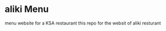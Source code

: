 <h1> aliki Menu </h1>
menu website for a KSA restaurant 
this repo for the websit of aliki resturant 
